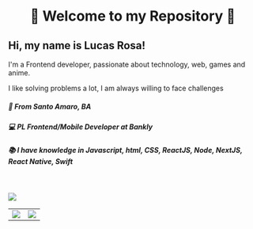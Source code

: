 <h1 align="center" >🌟 Welcome to my Repository 🌟</h1>

## Hi, my name is Lucas Rosa!

I'm a Frontend developer, passionate about technology, web, games and anime.

I like solving problems a lot, I am always willing to face challenges

##### 🚩 From Santo Amaro, BA

##### 💻 PL Frontend/Mobile Developer at Bankly

##### 📚 I have knowledge in Javascript, html, CSS, ReactJS, Node, NextJS, React Native, Swift


<br/>

[<img src="https://img.shields.io/badge/linkedin-%230077B5.svg?&style=for-the-badge&logo=linkedin&logoColor=white" />](https://www.linkedin.com/in/lucasrosa51/)

<table>
<td >
  <img  src="https://github-readme-stats.vercel.app/api?username=rosajsx&show_icons=true&theme=dracula"> 
</td>
<td >
  <img  src="https://github-readme-stats.vercel.app/api/top-langs/?username=rosajsx&layout=compact&theme=dracula"> 
</td>
</table>
